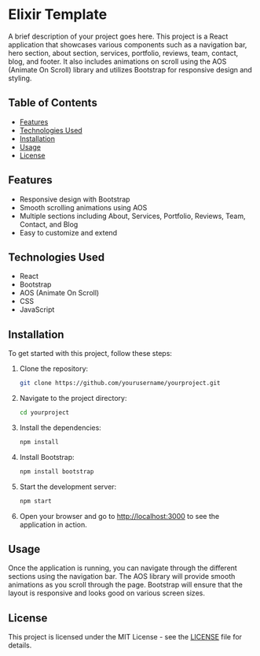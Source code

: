 # Elixir Template

A brief description of your project goes here. This project is a React application that showcases various components such as a navigation bar, hero section, about section, services, portfolio, reviews, team, contact, blog, and footer. It also includes animations on scroll using the AOS (Animate On Scroll) library and utilizes Bootstrap for responsive design and styling.

## Table of Contents

- [Features](#features)
- [Technologies Used](#technologies-used)
- [Installation](#installation)
- [Usage](#usage)
- [License](#license)

## Features

- Responsive design with Bootstrap
- Smooth scrolling animations using AOS
- Multiple sections including About, Services, Portfolio, Reviews, Team, Contact, and Blog
- Easy to customize and extend

## Technologies Used

- React
- Bootstrap
- AOS (Animate On Scroll)
- CSS
- JavaScript

## Installation

To get started with this project, follow these steps:

1. Clone the repository:

   ```bash
   git clone https://github.com/yourusername/yourproject.git
   ```

2. Navigate to the project directory:

   ```bash
   cd yourproject
   ```

3. Install the dependencies:

   ```bash
   npm install
   ```

4. Install Bootstrap:

   ```bash
   npm install bootstrap
   ```

5. Start the development server:

   ```bash
   npm start
   ```

6. Open your browser and go to [http://localhost:3000](http://localhost:3000) to see the application in action.

## Usage

Once the application is running, you can navigate through the different sections using the navigation bar. The AOS library will provide smooth animations as you scroll through the page. Bootstrap will ensure that the layout is responsive and looks good on various screen sizes.

## License

This project is licensed under the MIT License - see the [LICENSE](LICENSE) file for details.
